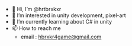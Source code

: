 - 👋 Hi, I’m @hrtbrxkxr
- 👀 I’m interested in unity development, pixel-art
- 🌱 I’m currently learning about C# in unity
- 📫 How to reach me 
  - email : hbrxkr4game@gmail.com

<!---
hrtbrxkxr/hrtbrxkxr is a ✨ special ✨ repository because its `README.md` (this file) appears on your GitHub profile.
You can click the Preview link to take a look at your changes.
--->

